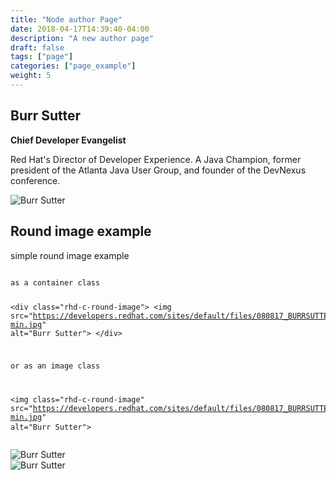 ```yaml
---
title: "Node author Page"
date: 2018-04-17T14:39:40-04:00
description: "A new author page"
draft: false
tags: ["page"]
categories: ["page_example"]
weight: 5
---
```


<div class="pf-c-content">
    <div class="pf-l-grid pf-m-gutter">
        <div class="pf-l-grid__item pf-m-9-col-on-lg pf-m-12-col-on-sm">
            <h2>Burr Sutter</h2>
            <p><strong>Chief Developer Evangelist</strong></p>
            <p>Red Hat's Director of Developer Experience. A Java Champion, former president of the Atlanta Java User Group, and founder of the DevNexus conference. </p>
        </div>
        <div class="pf-l-grid__item pf-m-3-col-on-lg pf-m-12-col-on-sm">
            <div class="rhd-c-avatar--container--large" >
                <img class="rhd-c-avatar" src="https://developers.redhat.com/sites/default/files/080817_BURRSUTTER_6INX6IN_300DPI-min.jpg" alt="Burr Sutter">
            </div>
        </div>
    </div>
</div>

<div class="pf-c-content">
    <div class="pf-l-grid pf-m-gutter">
        <div class="pf-l-grid__item pf-m-9-col-on-lg pf-m-12-col-on-sm">
            <h2>Round image example</h2>
            <p>simple round image example</p>
            <pre>
<code>
as a container class

&lt;div class="rhd-c-round-image"&gt;
    &lt;img src="https://developers.redhat.com/sites/default/files/080817_BURRSUTTER_6INX6IN_300DPI-min.jpg" alt="Burr Sutter"&gt;
&lt;/div&gt;

or as an image class

&lt;img class="rhd-c-round-image" src="https://developers.redhat.com/sites/default/files/080817_BURRSUTTER_6INX6IN_300DPI-min.jpg" alt="Burr Sutter"&gt;
</code>
            </pre>
            <div class="rhd-c-round-image">
                <img src="https://developers.redhat.com/sites/default/files/080817_BURRSUTTER_6INX6IN_300DPI-min.jpg" alt="Burr Sutter">
            </div>
            <img class="rhd-c-round-image" src="https://developers.redhat.com/sites/default/files/080817_BURRSUTTER_6INX6IN_300DPI-min.jpg" alt="Burr Sutter">
        </div>
    </div>
</div>